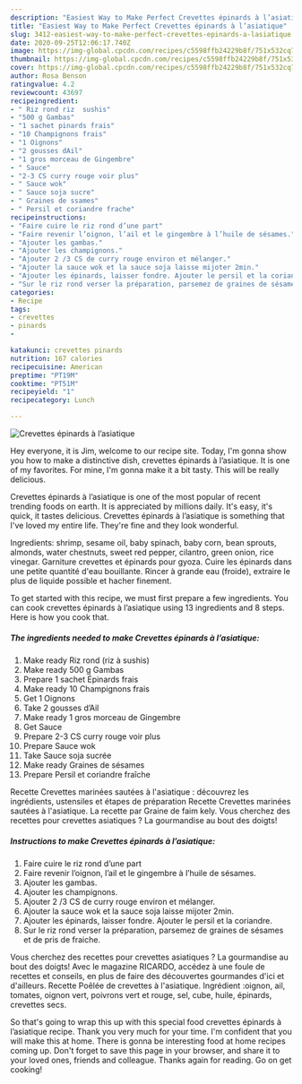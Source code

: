 ```yaml
---
description: "Easiest Way to Make Perfect Crevettes épinards à l’asiatique"
title: "Easiest Way to Make Perfect Crevettes épinards à l’asiatique"
slug: 3412-easiest-way-to-make-perfect-crevettes-epinards-a-lasiatique
date: 2020-09-25T12:06:17.740Z
image: https://img-global.cpcdn.com/recipes/c5598ffb24229b8f/751x532cq70/crevettes-epinards-a-lasiatique-photo-principale-de-la-recette.jpg
thumbnail: https://img-global.cpcdn.com/recipes/c5598ffb24229b8f/751x532cq70/crevettes-epinards-a-lasiatique-photo-principale-de-la-recette.jpg
cover: https://img-global.cpcdn.com/recipes/c5598ffb24229b8f/751x532cq70/crevettes-epinards-a-lasiatique-photo-principale-de-la-recette.jpg
author: Rosa Benson
ratingvalue: 4.2
reviewcount: 43697
recipeingredient:
- " Riz rond riz  sushis"
- "500 g Gambas"
- "1 sachet pinards frais"
- "10 Champignons frais"
- "1 Oignons"
- "2 gousses dAil"
- "1 gros morceau de Gingembre"
- " Sauce"
- "2-3 CS curry rouge voir plus"
- " Sauce wok"
- " Sauce soja sucre"
- " Graines de ssames"
- " Persil et coriandre frache"
recipeinstructions:
- "Faire cuire le riz rond d’une part"
- "Faire revenir l’oignon, l’ail et le gingembre à l’huile de sésames."
- "Ajouter les gambas."
- "Ajouter les champignons."
- "Ajouter 2 /3 CS de curry rouge environ et mélanger."
- "Ajouter la sauce wok et la sauce soja laisse mijoter 2min."
- "Ajouter les épinards, laisser fondre. Ajouter le persil et la coriandre."
- "Sur le riz rond verser la préparation, parsemez de graines de sésames et de pris de fraiche."
categories:
- Recipe
tags:
- crevettes
- pinards
- 

katakunci: crevettes pinards  
nutrition: 167 calories
recipecuisine: American
preptime: "PT19M"
cooktime: "PT51M"
recipeyield: "1"
recipecategory: Lunch

---
```



![Crevettes épinards à l’asiatique](https://img-global.cpcdn.com/recipes/c5598ffb24229b8f/751x532cq70/crevettes-epinards-a-lasiatique-photo-principale-de-la-recette.jpg)

Hey everyone, it is Jim, welcome to our recipe site. Today, I'm gonna show you how to make a distinctive dish, crevettes épinards à l’asiatique. It is one of my favorites. For mine, I'm gonna make it a bit tasty. This will be really delicious.

Crevettes épinards à l’asiatique is one of the most popular of recent trending foods on earth. It is appreciated by millions daily. It's easy, it's quick, it tastes delicious. Crevettes épinards à l’asiatique is something that I've loved my entire life. They're fine and they look wonderful.

Ingredients: shrimp, sesame oil, baby spinach, baby corn, bean sprouts, almonds, water chestnuts, sweet red pepper, cilantro, green onion, rice vinegar. Garniture crevettes et épinards pour gyoza. Cuire les épinards dans une petite quantité d&#39;eau bouillante. Rincer à grande eau (froide), extraire le plus de liquide possible et hacher finement.


To get started with this recipe, we must first prepare a few ingredients. You can cook crevettes épinards à l’asiatique using 13 ingredients and 8 steps. Here is how you cook that.

<!--inarticleads1-->

##### The ingredients needed to make Crevettes épinards à l’asiatique:

1. Make ready  Riz rond (riz à sushis)
1. Make ready 500 g Gambas
1. Prepare 1 sachet Épinards frais
1. Make ready 10 Champignons frais
1. Get 1 Oignons
1. Take 2 gousses d’Ail
1. Make ready 1 gros morceau de Gingembre
1. Get  Sauce
1. Prepare 2-3 CS curry rouge voir plus
1. Prepare  Sauce wok
1. Take  Sauce soja sucrée
1. Make ready  Graines de sésames
1. Prepare  Persil et coriandre fraîche


Recette Crevettes marinées sautées à l&#39;asiatique : découvrez les ingrédients, ustensiles et étapes de préparation Recette Crevettes marinées sautées à l&#39;asiatique. La recette par Graine de faim kely. Vous cherchez des recettes pour crevettes asiatiques ? La gourmandise au bout des doigts! 

<!--inarticleads2-->

##### Instructions to make Crevettes épinards à l’asiatique:

1. Faire cuire le riz rond d’une part
1. Faire revenir l’oignon, l’ail et le gingembre à l’huile de sésames.
1. Ajouter les gambas.
1. Ajouter les champignons.
1. Ajouter 2 /3 CS de curry rouge environ et mélanger.
1. Ajouter la sauce wok et la sauce soja laisse mijoter 2min.
1. Ajouter les épinards, laisser fondre. Ajouter le persil et la coriandre.
1. Sur le riz rond verser la préparation, parsemez de graines de sésames et de pris de fraiche.


Vous cherchez des recettes pour crevettes asiatiques ? La gourmandise au bout des doigts! Avec le magazine RICARDO, accédez à une foule de recettes et conseils, en plus de faire des découvertes gourmandes d&#39;ici et d&#39;ailleurs. Recette Poêlée de crevettes à l&#39;asiatique. Ingrédient :oignon, ail, tomates, oignon vert, poivrons vert et rouge, sel, cube, huile, épinards, crevettes secs. 

So that's going to wrap this up with this special food crevettes épinards à l’asiatique recipe. Thank you very much for your time. I'm confident that you will make this at home. There is gonna be interesting food at home recipes coming up. Don't forget to save this page in your browser, and share it to your loved ones, friends and colleague. Thanks again for reading. Go on get cooking!
